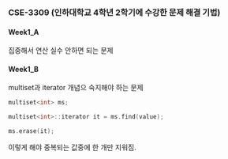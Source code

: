 ### CSE-3309 (인하대학교 4학년 2학기에 수강한 문제 해결 기법)

#### Week1_A
집중해서 연산 실수 안하면 되는 문제

#### Week1_B
multiset과 iterator 개념으 숙지해야 하는 문제

```cpp
multiset<int> ms;   

multiset<int>::iterator it = ms.find(value);   

ms.erase(it);
```
이렇게 해야 중복되는 값중에 한 개만 지워짐.


